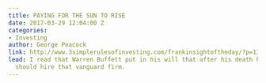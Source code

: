 ```yaml
---
title: PAYING FOR THE SUN TO RISE
date: 2017-03-29 12:04:00 Z
categories:
- Investing
author: George Peacock
link: http://www.3simplerulesofinvesting.com/frankinsightoftheday/?p=1327
lead: I read that Warren Buffett put in his will that after his death his trustees
  should hire that vanguard firm.
---
```


